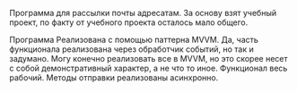 Программа для рассылки почты адресатам.
За основу взят учебный проект,
по факту от учебного проекта осталось мало общего.

Программа Реализована с помощью паттерна MVVM.
Да, часть функционала реализована через обработчик событий,
но так и задумано.
Могу конечно реализовать все в MVVM, но это скорее несет с собой
демонстративный характер, а не что то иное.
Функционал весь рабочий.
Методы отправки реализованы асинхронно.
